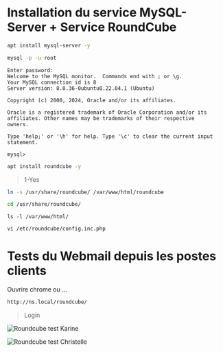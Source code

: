 # Installation du service MySQL-Server + Service RoundCube

```bash
apt install mysql-server -y
```

```bash
mysql -p -u root
```

```bas
Enter password:
Welcome to the MySQL monitor.  Commands end with ; or \g.
Your MySQL connection id is 8
Server version: 8.0.36-0ubuntu0.22.04.1 (Ubuntu)

Copyright (c) 2000, 2024, Oracle and/or its affiliates.

Oracle is a registered trademark of Oracle Corporation and/or its
affiliates. Other names may be trademarks of their respective
owners.

Type 'help;' or '\h' for help. Type '\c' to clear the current input statement.

mysql>

```

```bash
apt install roundcube -y
```
> 1-Yes

```bash
ln -s /usr/share/roundcube/ /var/www/html/roundcube
```
```bash
cd /usr/share/roundcube/
```
```
ls -l /var/www/html/
```
```
vi /etc/roundcube/config.inc.php
```

# Tests du Webmail depuis les postes clients

Ouvrire chrome ou ...

```html
http://ns.local/roundcube/
```
> Login


![Roundcube test Karine](https://github.com/Plangloi/420-AJ5-RO_DE-PLOIEMENT-DES-SERVICES-WEB-Linux/assets/48372629/7ce73ace-eb2a-40f3-93da-dcab601c043e)



![Roundcube test Christelle](https://github.com/Plangloi/420-AJ5-RO_DE-PLOIEMENT-DES-SERVICES-WEB-Linux/assets/48372629/6093e400-4ccc-4f8c-b21a-5c2a5a7cc1e0)



